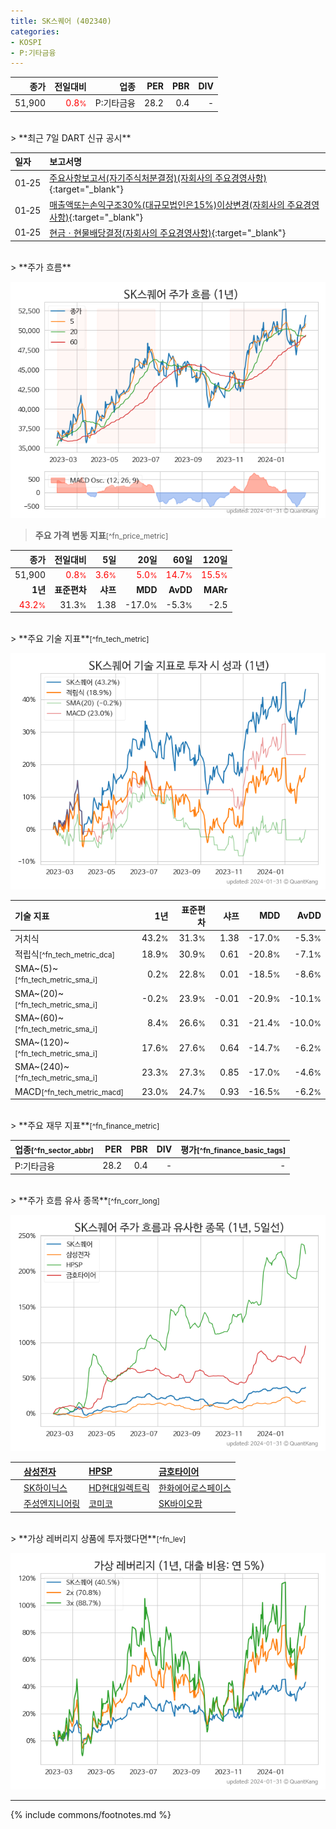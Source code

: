 ```yaml
---
title: SK스퀘어 (402340)
categories:
- KOSPI
- P:기타금융
---
```

| **종가** | **전일대비** | **업종** | **PER** | **PBR** | **DIV** |
| -------: | -----------: | -------: | ------: | ------: | ------: |
| 51,900 | <span style="color: red">0.8<small>%</small></span> | P:기타금융 | 28.2 | 0.4 | - |

<!-- more -->

<br>
> **최근 7일 DART 신규 공시**<a id="dart"></a>


| **일자** | **보고서명** |
| :--------- | :----------- |
| 01&#x2011;25 | [주요사항보고서(자기주식처분결정)(자회사의 주요경영사항)](https://dart.fss.or.kr/dsaf001/main.do?rcpNo=20240125800007){:target="_blank"} |
| 01&#x2011;25 | [매출액또는손익구조30%(대규모법인은15%)이상변경(자회사의 주요경영사항)](https://dart.fss.or.kr/dsaf001/main.do?rcpNo=20240125800006){:target="_blank"} |
| 01&#x2011;25 | [현금ㆍ현물배당결정(자회사의 주요경영사항)](https://dart.fss.or.kr/dsaf001/main.do?rcpNo=20240125800003){:target="_blank"} |

<br>
> **주가 흐름**<a id="price"></a>

![402340](/stock/images/402340.png)

> **주요 가격 변동 지표**<small>[^fn_price_metric]</small>

| **종가** | **전일대비** | **5일** | **20일** | **60일** | **120일** |
| -------: | -----------: | ------: | -------: | -------: | --------: |
| 51,900 | <span style="color: red">0.8<small>%</small></span> | <span style="color: red">3.6<small>%</small></span> | <span style="color: red">5.0<small>%</small></span> | <span style="color: red">14.7<small>%</small></span> | <span style="color: red">15.5<small>%</small></span> |
| **1년** | **표준편차** | **샤프** | **MDD** | **AvDD** | **MARr** |
| <span style="color: red">43.2<small>%</small></span> | 31.3<small>%</small> | 1.38 | -17.0<small>%</small> | -5.3<small>%</small> | -2.5 |

<br>
> **주요 기술 지표**<small>[^fn_tech_metric]</small>


![402340](/stock/images/402340_tech.png)

| **기술 지표** | **1년** | **표준편차** | **샤프** | **MDD** | **AvDD** |
| :------------ | ------: | -----------: | -------: | ------: | -------: |
| 거치식 | 43.2<small>%</small> | 31.3<small>%</small> | 1.38 | -17.0<small>%</small> | -5.3<small>%</small> |
| 적립식<small>[^fn_tech_metric_dca]</small> | 18.9<small>%</small> | 30.9<small>%</small> | 0.61 | -20.8<small>%</small> | -7.1<small>%</small> |
| SMA~(5)~<small>[^fn_tech_metric_sma_i]</small> | 0.2<small>%</small> | 22.8<small>%</small> | 0.01 | -18.5<small>%</small> | -8.6<small>%</small> |
| SMA~(20)~<small>[^fn_tech_metric_sma_i]</small> | -0.2<small>%</small> | 23.9<small>%</small> | -0.01 | -20.9<small>%</small> | -10.1<small>%</small> |
| SMA~(60)~<small>[^fn_tech_metric_sma_i]</small> | 8.4<small>%</small> | 26.6<small>%</small> | 0.31 | -21.4<small>%</small> | -10.0<small>%</small> |
| SMA~(120)~<small>[^fn_tech_metric_sma_i]</small> | 17.6<small>%</small> | 27.6<small>%</small> | 0.64 | -14.7<small>%</small> | -6.2<small>%</small> |
| SMA~(240)~<small>[^fn_tech_metric_sma_i]</small> | 23.3<small>%</small> | 27.3<small>%</small> | 0.85 | -17.0<small>%</small> | -4.6<small>%</small> |
| MACD<small>[^fn_tech_metric_macd]</small> | 23.0<small>%</small> | 24.7<small>%</small> | 0.93 | -16.5<small>%</small> | -6.2<small>%</small> |

<br>
> **주요 재무 지표**<small>[^fn_finance_metric]</small>

| **업종**<small>[^fn_sector_abbr]</small> | **PER** | **PBR** | **DIV** | **평가**<small>[^fn_finance_basic_tags]</small> |
| :--------------------------------------- | ------: | ------: | ------: | ----------------------------------------------: |
| P:기타금융 | 28.2 | 0.4 | - | - |

<br>
> **주가 흐름 유사 종목**<a id="corr"></a><small>[^fn_corr_long]</small>

![402340](/stock/images/402340_corr.png)

|    | [삼성전자](/005930/) | [HPSP](/403870/) | [금호타이어](/073240/) |
| :- | :------------------------------------- | :------------------------------------- | :--------------------------------------|
|    | [SK하이닉스](/000660/) | [HD현대일렉트릭](/267260/) | [한화에어로스페이스](/012450/) |
|    | [주성엔지니어링](/036930/) | [코미코](/183300/) | [SK바이오팜](/326030/) |

<br>
> **가상 레버리지 상품에 투자했다면**<a id="2x"></a><small>[^fn_lev]</small>

![402340](/stock/images/402340_2x.png)

---
{% include commons/footnotes.md %}